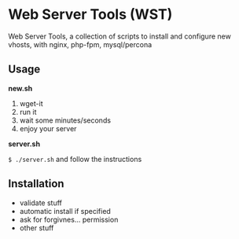 Web Server Tools (WST)
================

Web Server Tools, a collection of scripts to install and configure new vhosts, with nginx, php-fpm, mysql/percona


Usage
------------

**new.sh**

1. wget-it
2. run it
3. wait some minutes/seconds
4. enjoy your server


**server.sh**

```$ ./server.sh```
and follow the instructions


Installation
------------

* validate stuff
* automatic install if specified 
* ask for forgivnes... permission
* other stuff


